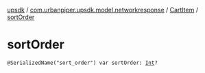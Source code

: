 [upsdk](../../index.md) / [com.urbanpiper.upsdk.model.networkresponse](../index.md) / [CartItem](index.md) / [sortOrder](./sort-order.md)

# sortOrder

`@SerializedName("sort_order") var sortOrder: `[`Int`](https://kotlinlang.org/api/latest/jvm/stdlib/kotlin/-int/index.html)`?`